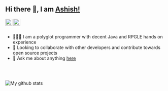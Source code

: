 ## Hi there 👋, I am [Ashish!][linkedin]

[<img align="left" alt="suryaprava | LinkedIn" width="22px" src="https://cdn.jsdelivr.net/npm/simple-icons@v3/icons/linkedin.svg" />][linkedin]
[<img align="left" alt="suryaprava | Instagram" width="22px" src="https://cdn.jsdelivr.net/npm/simple-icons@v3/icons/instagram.svg" />][instagram]

<br/>
<br/>

- 👨🏻‍💻 I am a polyglot programmer with decent Java and RPGLE hands on experience
- 👯 Looking to collaborate with other developers and contribute towards open source projects
- 💬 Ask me about anything [here](https://github.com/anuraghazra/anuraghazra/issues)

<br/>
<br/>

![My github stats](https://github-readme-stats.vercel.app/api?username=suryaprava&show_icons=true)

[linkedin]: https://linkedin.com/in/arsatapathy
[instagram]: https://www.instagram.com/arsatapathy/
